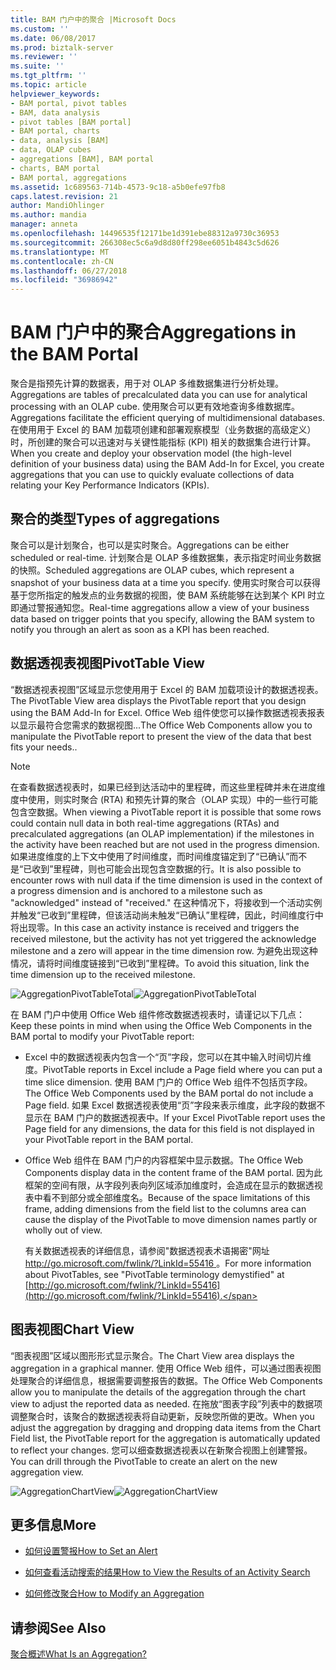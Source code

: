 ```yaml
---
title: BAM 门户中的聚合 |Microsoft Docs
ms.custom: ''
ms.date: 06/08/2017
ms.prod: biztalk-server
ms.reviewer: ''
ms.suite: ''
ms.tgt_pltfrm: ''
ms.topic: article
helpviewer_keywords:
- BAM portal, pivot tables
- BAM, data analysis
- pivot tables [BAM portal]
- BAM portal, charts
- data, analysis [BAM]
- data, OLAP cubes
- aggregations [BAM], BAM portal
- charts, BAM portal
- BAM portal, aggregations
ms.assetid: 1c689563-714b-4573-9c18-a5b0efe97fb8
caps.latest.revision: 21
author: MandiOhlinger
ms.author: mandia
manager: anneta
ms.openlocfilehash: 14496535f12171be1d391ebe88312a9730c36953
ms.sourcegitcommit: 266308ec5c6a9d8d80ff298ee6051b4843c5d626
ms.translationtype: MT
ms.contentlocale: zh-CN
ms.lasthandoff: 06/27/2018
ms.locfileid: "36986942"
---
```

# <a name="aggregations-in-the-bam-portal"></a><span data-ttu-id="15918-102">BAM 门户中的聚合</span><span class="sxs-lookup"><span data-stu-id="15918-102">Aggregations in the BAM Portal</span></span>
<span data-ttu-id="15918-103">聚合是指预先计算的数据表，用于对 OLAP 多维数据集进行分析处理。</span><span class="sxs-lookup"><span data-stu-id="15918-103">Aggregations are tables of precalculated data you can use for analytical processing with an OLAP cube.</span></span> <span data-ttu-id="15918-104">使用聚合可以更有效地查询多维数据库。</span><span class="sxs-lookup"><span data-stu-id="15918-104">Aggregations facilitate the efficient querying of multidimensional databases.</span></span> <span data-ttu-id="15918-105">在使用用于 Excel 的 BAM 加载项创建和部署观察模型（业务数据的高级定义）时，所创建的聚合可以迅速对与关键性能指标 (KPI) 相关的数据集合进行计算。</span><span class="sxs-lookup"><span data-stu-id="15918-105">When you create and deploy your observation model (the high-level definition of your business data) using the BAM Add-In for Excel, you create aggregations that you can use to quickly evaluate collections of data relating your Key Performance Indicators (KPIs).</span></span>  
  
## <a name="types-of-aggregations"></a><span data-ttu-id="15918-106">聚合的类型</span><span class="sxs-lookup"><span data-stu-id="15918-106">Types of aggregations</span></span>  
 <span data-ttu-id="15918-107">聚合可以是计划聚合，也可以是实时聚合。</span><span class="sxs-lookup"><span data-stu-id="15918-107">Aggregations can be either scheduled or real-time.</span></span> <span data-ttu-id="15918-108">计划聚合是 OLAP 多维数据集，表示指定时间业务数据的快照。</span><span class="sxs-lookup"><span data-stu-id="15918-108">Scheduled aggregations are OLAP cubes, which represent a snapshot of your business data at a time you specify.</span></span> <span data-ttu-id="15918-109">使用实时聚合可以获得基于您所指定的触发点的业务数据的视图，使 BAM 系统能够在达到某个 KPI 时立即通过警报通知您。</span><span class="sxs-lookup"><span data-stu-id="15918-109">Real-time aggregations allow a view of your business data based on trigger points that you specify, allowing the BAM system to notify you through an alert as soon as a KPI has been reached.</span></span>  
  
## <a name="pivottable-view"></a><span data-ttu-id="15918-110">数据透视表视图</span><span class="sxs-lookup"><span data-stu-id="15918-110">PivotTable View</span></span>  
 <span data-ttu-id="15918-111">“数据透视表视图”区域显示您使用用于 Excel 的 BAM 加载项设计的数据透视表。</span><span class="sxs-lookup"><span data-stu-id="15918-111">The PivotTable View area displays the PivotTable report that you design using the BAM Add-In for Excel.</span></span> <span data-ttu-id="15918-112">Office Web 组件使您可以操作数据透视表报表以显示最符合您需求的数据视图...</span><span class="sxs-lookup"><span data-stu-id="15918-112">The Office Web Components allow you to manipulate the PivotTable report to present the view of the data that best fits your needs..</span></span>  
  
> [!NOTE]
>  <span data-ttu-id="15918-113">在查看数据透视表时，如果已经到达活动中的里程碑，而这些里程碑并未在进度维度中使用，则实时聚合 (RTA) 和预先计算的聚合（OLAP 实现）中的一些行可能包含空数据。</span><span class="sxs-lookup"><span data-stu-id="15918-113">When viewing a PivotTable report it is possible that some rows could contain null data in both real-time aggregations (RTAs) and precalculated aggregations (an OLAP implementation) if the milestones in the activity have been reached but are not used in the progress dimension.</span></span> <span data-ttu-id="15918-114">如果进度维度的上下文中使用了时间维度，而时间维度锚定到了“已确认”而不是“已收到”里程碑，则也可能会出现包含空数据的行。</span><span class="sxs-lookup"><span data-stu-id="15918-114">It is also possible to encounter rows with null data if the time dimension is used in the context of a progress dimension and is anchored to a milestone such as "acknowledged" instead of "received."</span></span> <span data-ttu-id="15918-115">在这种情况下，将接收到一个活动实例并触发“已收到”里程碑，但该活动尚未触发“已确认”里程碑，因此，时间维度行中将出现零。</span><span class="sxs-lookup"><span data-stu-id="15918-115">In this case an activity instance is received and triggers the received milestone, but the activity has not yet triggered the acknowledge milestone and a zero will appear in the time dimension row.</span></span>  <span data-ttu-id="15918-116">为避免出现这种情况，请将时间维度链接到“已收到”里程碑。</span><span class="sxs-lookup"><span data-stu-id="15918-116">To avoid this situation, link the time dimension up to the received milestone.</span></span>  
  
 <span data-ttu-id="15918-117">![](../core/media/aggregationpivottabletotal.gif "AggregationPivotTableTotal")</span><span class="sxs-lookup"><span data-stu-id="15918-117">![](../core/media/aggregationpivottabletotal.gif "AggregationPivotTableTotal")</span></span>  
  
 <span data-ttu-id="15918-118">在 BAM 门户中使用 Office Web 组件修改数据透视表时，请谨记以下几点：</span><span class="sxs-lookup"><span data-stu-id="15918-118">Keep these points in mind when using the Office Web Components in the BAM portal to modify your PivotTable report:</span></span>  
  
- <span data-ttu-id="15918-119">Excel 中的数据透视表内包含一个“页”字段，您可以在其中输入时间切片维度。</span><span class="sxs-lookup"><span data-stu-id="15918-119">PivotTable reports in Excel include a Page field where you can put a time slice dimension.</span></span> <span data-ttu-id="15918-120">使用 BAM 门户的 Office Web 组件不包括页字段。</span><span class="sxs-lookup"><span data-stu-id="15918-120">The Office Web Components used by the BAM portal do not include a Page field.</span></span> <span data-ttu-id="15918-121">如果 Excel 数据透视表使用“页”字段来表示维度，此字段的数据不显示在 BAM 门户的数据透视表中。</span><span class="sxs-lookup"><span data-stu-id="15918-121">If your Excel PivotTable report uses the Page field for any dimensions, the data for this field is not displayed in your PivotTable report in the BAM portal.</span></span>  
  
- <span data-ttu-id="15918-122">Office Web 组件在 BAM 门户的内容框架中显示数据。</span><span class="sxs-lookup"><span data-stu-id="15918-122">The Office Web Components display data in the content frame of the BAM portal.</span></span> <span data-ttu-id="15918-123">因为此框架的空间有限，从字段列表向列区域添加维度时，会造成在显示的数据透视表中看不到部分或全部维度名。</span><span class="sxs-lookup"><span data-stu-id="15918-123">Because of the space limitations of this frame, adding dimensions from the field list to the columns area can cause the display of the PivotTable to move dimension names partly or wholly out of view.</span></span>  
  
  <span data-ttu-id="15918-124">有关数据透视表的详细信息，请参阅"数据透视表术语揭密"网址[ http://go.microsoft.com/fwlink/?LinkId=55416 ](http://go.microsoft.com/fwlink/?LinkId=55416)。</span><span class="sxs-lookup"><span data-stu-id="15918-124">For more information about PivotTables, see "PivotTable terminology demystified" at [http://go.microsoft.com/fwlink/?LinkId=55416](http://go.microsoft.com/fwlink/?LinkId=55416).</span></span>  
  
## <a name="chart-view"></a><span data-ttu-id="15918-125">图表视图</span><span class="sxs-lookup"><span data-stu-id="15918-125">Chart View</span></span>  
 <span data-ttu-id="15918-126">“图表视图”区域以图形形式显示聚合。</span><span class="sxs-lookup"><span data-stu-id="15918-126">The Chart View area displays the aggregation in a graphical manner.</span></span> <span data-ttu-id="15918-127">使用 Office Web 组件，可以通过图表视图处理聚合的详细信息，根据需要调整报告的数据。</span><span class="sxs-lookup"><span data-stu-id="15918-127">The Office Web Components allow you to manipulate the details of the aggregation through the chart view to adjust the reported data as needed.</span></span> <span data-ttu-id="15918-128">在拖放“图表字段”列表中的数据项调整聚合时，该聚合的数据透视表将自动更新，反映您所做的更改。</span><span class="sxs-lookup"><span data-stu-id="15918-128">When you adjust the aggregation by dragging and dropping data items from the Chart Field list, the PivotTable report for the aggregation is automatically updated to reflect your changes.</span></span> <span data-ttu-id="15918-129">您可以细查数据透视表以在新聚合视图上创建警报。</span><span class="sxs-lookup"><span data-stu-id="15918-129">You can drill through the PivotTable to create an alert on the new aggregation view.</span></span>  
  
 <span data-ttu-id="15918-130">![](../core/media/aggregationchartview.gif "AggregationChartView")</span><span class="sxs-lookup"><span data-stu-id="15918-130">![](../core/media/aggregationchartview.gif "AggregationChartView")</span></span>  
  
## <a name="more"></a><span data-ttu-id="15918-131">更多信息</span><span class="sxs-lookup"><span data-stu-id="15918-131">More</span></span>  
  
-   [<span data-ttu-id="15918-132">如何设置警报</span><span class="sxs-lookup"><span data-stu-id="15918-132">How to Set an Alert</span></span>](../core/how-to-set-an-alert.md)  
  
-   [<span data-ttu-id="15918-133">如何查看活动搜索的结果</span><span class="sxs-lookup"><span data-stu-id="15918-133">How to View the Results of an Activity Search</span></span>](../core/how-to-view-the-results-of-an-activity-search.md)  
  
-   [<span data-ttu-id="15918-134">如何修改聚合</span><span class="sxs-lookup"><span data-stu-id="15918-134">How to Modify an Aggregation</span></span>](../core/how-to-modify-an-aggregation.md)  
  
## <a name="see-also"></a><span data-ttu-id="15918-135">请参阅</span><span class="sxs-lookup"><span data-stu-id="15918-135">See Also</span></span>  
 [<span data-ttu-id="15918-136">聚合概述</span><span class="sxs-lookup"><span data-stu-id="15918-136">What Is an Aggregation?</span></span>](../core/what-is-an-aggregation.md)